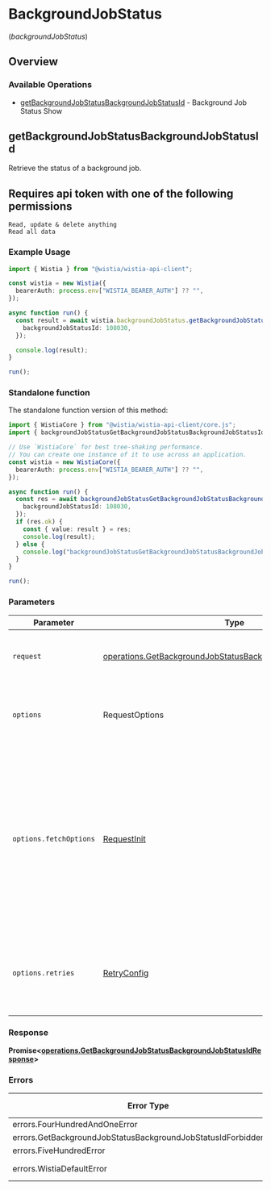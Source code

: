 # BackgroundJobStatus
(*backgroundJobStatus*)

## Overview

### Available Operations

* [getBackgroundJobStatusBackgroundJobStatusId](#getbackgroundjobstatusbackgroundjobstatusid) - Background Job Status Show

## getBackgroundJobStatusBackgroundJobStatusId

Retrieve the status of a background job.
## Requires api token with one of the following permissions
```
Read, update & delete anything
Read all data
```


### Example Usage

<!-- UsageSnippet language="typescript" operationID="get_/background_job_status/{backgroundJobStatusId}" method="get" path="/background_job_status/{backgroundJobStatusId}" -->
```typescript
import { Wistia } from "@wistia/wistia-api-client";

const wistia = new Wistia({
  bearerAuth: process.env["WISTIA_BEARER_AUTH"] ?? "",
});

async function run() {
  const result = await wistia.backgroundJobStatus.getBackgroundJobStatusBackgroundJobStatusId({
    backgroundJobStatusId: 108030,
  });

  console.log(result);
}

run();
```

### Standalone function

The standalone function version of this method:

```typescript
import { WistiaCore } from "@wistia/wistia-api-client/core.js";
import { backgroundJobStatusGetBackgroundJobStatusBackgroundJobStatusId } from "@wistia/wistia-api-client/funcs/backgroundJobStatusGetBackgroundJobStatusBackgroundJobStatusId.js";

// Use `WistiaCore` for best tree-shaking performance.
// You can create one instance of it to use across an application.
const wistia = new WistiaCore({
  bearerAuth: process.env["WISTIA_BEARER_AUTH"] ?? "",
});

async function run() {
  const res = await backgroundJobStatusGetBackgroundJobStatusBackgroundJobStatusId(wistia, {
    backgroundJobStatusId: 108030,
  });
  if (res.ok) {
    const { value: result } = res;
    console.log(result);
  } else {
    console.log("backgroundJobStatusGetBackgroundJobStatusBackgroundJobStatusId failed:", res.error);
  }
}

run();
```

### Parameters

| Parameter                                                                                                                                                                      | Type                                                                                                                                                                           | Required                                                                                                                                                                       | Description                                                                                                                                                                    |
| ------------------------------------------------------------------------------------------------------------------------------------------------------------------------------ | ------------------------------------------------------------------------------------------------------------------------------------------------------------------------------ | ------------------------------------------------------------------------------------------------------------------------------------------------------------------------------ | ------------------------------------------------------------------------------------------------------------------------------------------------------------------------------ |
| `request`                                                                                                                                                                      | [operations.GetBackgroundJobStatusBackgroundJobStatusIdRequest](../../models/operations/getbackgroundjobstatusbackgroundjobstatusidrequest.md)                                 | :heavy_check_mark:                                                                                                                                                             | The request object to use for the request.                                                                                                                                     |
| `options`                                                                                                                                                                      | RequestOptions                                                                                                                                                                 | :heavy_minus_sign:                                                                                                                                                             | Used to set various options for making HTTP requests.                                                                                                                          |
| `options.fetchOptions`                                                                                                                                                         | [RequestInit](https://developer.mozilla.org/en-US/docs/Web/API/Request/Request#options)                                                                                        | :heavy_minus_sign:                                                                                                                                                             | Options that are passed to the underlying HTTP request. This can be used to inject extra headers for examples. All `Request` options, except `method` and `body`, are allowed. |
| `options.retries`                                                                                                                                                              | [RetryConfig](../../lib/utils/retryconfig.md)                                                                                                                                  | :heavy_minus_sign:                                                                                                                                                             | Enables retrying HTTP requests under certain failure conditions.                                                                                                               |

### Response

**Promise\<[operations.GetBackgroundJobStatusBackgroundJobStatusIdResponse](../../models/operations/getbackgroundjobstatusbackgroundjobstatusidresponse.md)\>**

### Errors

| Error Type                                                       | Status Code                                                      | Content Type                                                     |
| ---------------------------------------------------------------- | ---------------------------------------------------------------- | ---------------------------------------------------------------- |
| errors.FourHundredAndOneError                                    | 401                                                              | application/json                                                 |
| errors.GetBackgroundJobStatusBackgroundJobStatusIdForbiddenError | 403                                                              | application/json                                                 |
| errors.FiveHundredError                                          | 500                                                              | application/json                                                 |
| errors.WistiaDefaultError                                        | 4XX, 5XX                                                         | \*/\*                                                            |